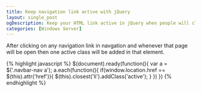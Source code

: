 ```yaml
---
title: Keep navigation link active with jQuery
layout: single_post
ogDescription: Keep your HTML link active in jQuery when people will click on that and visit that page.
categories: [Windows Server]
---
```


After clicking on any navigation link in navgation and whenever that page will be open then one active class will be added in that element.

{% highlight javascript %}
$(document).ready(function(){
 var a = $('.navbar-nav a');
 a.each(function(){
   if(window.location.href == $(this).attr('href')){
     $(this).closest('li').addClass('active');
   }
 })
})
{% endhighlight %}
